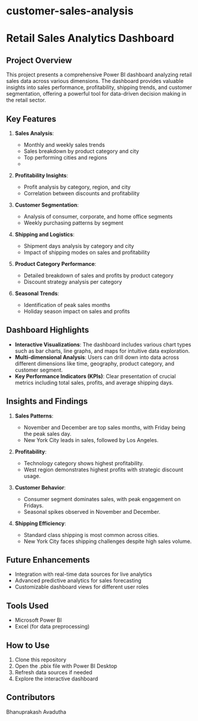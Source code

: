 # customer-sales-analysis

# Retail Sales Analytics Dashboard

## Project Overview

This project presents a comprehensive Power BI dashboard analyzing retail sales data across various dimensions. The dashboard provides valuable insights into sales performance, profitability, shipping trends, and customer segmentation, offering a powerful tool for data-driven decision making in the retail sector.

## Key Features

1. **Sales Analysis**: 
   - Monthly and weekly sales trends
   - Sales breakdown by product category and city
   - Top performing cities and regions
   - 

2. **Profitability Insights**:
   - Profit analysis by category, region, and city
   - Correlation between discounts and profitability

3. **Customer Segmentation**:
   - Analysis of consumer, corporate, and home office segments
   - Weekly purchasing patterns by segment

4. **Shipping and Logistics**:
   - Shipment days analysis by category and city
   - Impact of shipping modes on sales and profitability

5. **Product Category Performance**:
   - Detailed breakdown of sales and profits by product category
   - Discount strategy analysis per category

6. **Seasonal Trends**:
   - Identification of peak sales months
   - Holiday season impact on sales and profits

## Dashboard Highlights

- **Interactive Visualizations**: The dashboard includes various chart types such as bar charts, line graphs, and maps for intuitive data exploration.
- **Multi-dimensional Analysis**: Users can drill down into data across different dimensions like time, geography, product category, and customer segment.
- **Key Performance Indicators (KPIs)**: Clear presentation of crucial metrics including total sales, profits, and average shipping days.

## Insights and Findings

1. **Sales Patterns**: 
   - November and December are top sales months, with Friday being the peak sales day.
   - New York City leads in sales, followed by Los Angeles.
     

2. **Profitability**:
   - Technology category shows highest profitability.
   - West region demonstrates highest profits with strategic discount usage.

3. **Customer Behavior**:
   - Consumer segment dominates sales, with peak engagement on Fridays.
   - Seasonal spikes observed in November and December.

4. **Shipping Efficiency**:
   - Standard class shipping is most common across cities.
   - New York City faces shipping challenges despite high sales volume.

## Future Enhancements

- Integration with real-time data sources for live analytics
- Advanced predictive analytics for sales forecasting
- Customizable dashboard views for different user roles

## Tools Used

- Microsoft Power BI
- Excel (for data preprocessing)

## How to Use

1. Clone this repository
2. Open the .pbix file with Power BI Desktop
3. Refresh data sources if needed
4. Explore the interactive dashboard

## Contributors
Bhanuprakash Avadutha
